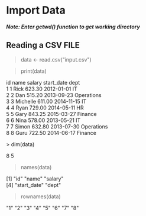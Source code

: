 # Import Data
***Note: Enter getwd() function to get working directory***

Reading a CSV FILE
------------------
> data <- read.csv("input.csv")

> print(data)
<p>
  id     name salary start_date       dept<br>
1  1     Rick 623.30 2012-01-01         IT<br>
2  2      Dan 515.20 2013-09-23 Operations<br>
3  3 Michelle 611.00 2014-11-15         IT<br>
4  4     Ryan 729.00 2014-05-11         HR<br>
5  5     Gary 843.25 2015-03-27    Finance<br>
6  6     Nina 578.00 2013-05-21         IT<br>
7  7    Simon 632.80 2013-07-30 Operations<br>
8  8     Guru 722.50 2014-06-17    Finance<br>
</p>
> dim(data)

8 5

> names(data)

[1] "id"         "name"       "salary"    
[4] "start_date" "dept"

> rownames(data)

 "1" "2" "3" "4" "5" "6" "7" "8"
